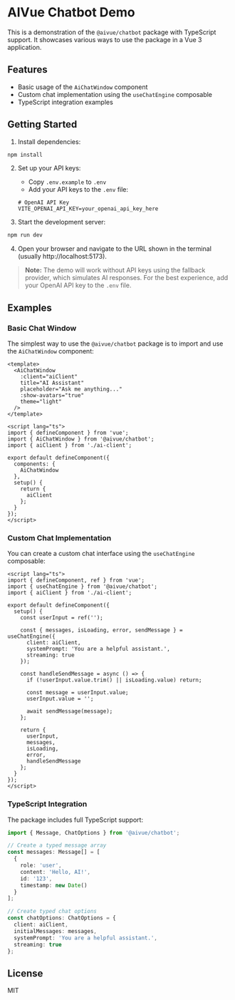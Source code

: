 # AIVue Chatbot Demo

This is a demonstration of the `@aivue/chatbot` package with TypeScript support. It showcases various ways to use the package in a Vue 3 application.

## Features

- Basic usage of the `AiChatWindow` component
- Custom chat implementation using the `useChatEngine` composable
- TypeScript integration examples

## Getting Started

1. Install dependencies:

```bash
npm install
```

2. Set up your API keys:
   - Copy `.env.example` to `.env`
   - Add your API keys to the `.env` file:
   ```
   # OpenAI API Key
   VITE_OPENAI_API_KEY=your_openai_api_key_here
   ```

3. Start the development server:

```bash
npm run dev
```

4. Open your browser and navigate to the URL shown in the terminal (usually http://localhost:5173).

> **Note:** The demo will work without API keys using the fallback provider, which simulates AI responses. For the best experience, add your OpenAI API key to the `.env` file.

## Examples

### Basic Chat Window

The simplest way to use the `@aivue/chatbot` package is to import and use the `AiChatWindow` component:

```vue
<template>
  <AiChatWindow
    :client="aiClient"
    title="AI Assistant"
    placeholder="Ask me anything..."
    :show-avatars="true"
    theme="light"
  />
</template>

<script lang="ts">
import { defineComponent } from 'vue';
import { AiChatWindow } from '@aivue/chatbot';
import { aiClient } from './ai-client';

export default defineComponent({
  components: {
    AiChatWindow
  },
  setup() {
    return {
      aiClient
    };
  }
});
</script>
```

### Custom Chat Implementation

You can create a custom chat interface using the `useChatEngine` composable:

```vue
<script lang="ts">
import { defineComponent, ref } from 'vue';
import { useChatEngine } from '@aivue/chatbot';
import { aiClient } from './ai-client';

export default defineComponent({
  setup() {
    const userInput = ref('');

    const { messages, isLoading, error, sendMessage } = useChatEngine({
      client: aiClient,
      systemPrompt: 'You are a helpful assistant.',
      streaming: true
    });

    const handleSendMessage = async () => {
      if (!userInput.value.trim() || isLoading.value) return;

      const message = userInput.value;
      userInput.value = '';

      await sendMessage(message);
    };

    return {
      userInput,
      messages,
      isLoading,
      error,
      handleSendMessage
    };
  }
});
</script>
```

### TypeScript Integration

The package includes full TypeScript support:

```typescript
import { Message, ChatOptions } from '@aivue/chatbot';

// Create a typed message array
const messages: Message[] = [
  {
    role: 'user',
    content: 'Hello, AI!',
    id: '123',
    timestamp: new Date()
  }
];

// Create typed chat options
const chatOptions: ChatOptions = {
  client: aiClient,
  initialMessages: messages,
  systemPrompt: 'You are a helpful assistant.',
  streaming: true
};
```

## License

MIT
